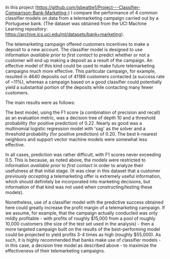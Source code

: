 In this project (https://github.com/jsbeattie1/Project---Classifier-Comparison-Bank-Marketing-) I compare the performance of 4 common classifier models on data from a telemarketing campaign carried out by a Portuguese bank. (The dataset was obtained from the UCI Machine Learning repository: https://archive.ics.uci.edu/ml/datasets/bank+marketing).

The telemarketing campaign offered customers incentives to make a deposit to a new account. The classifier model is designed to use information *available prior to first contact* to predict whether or not a customer will end up making a deposit as a result of the campaign. An effective model of this kind could be used to make future telemarketing campaigns much more effective. This particular campaign, for example, resulted in 4640 deposits out of 41188 customers contacted (a success rate of ~11%), whereas a campaign based on a good classifier could potentially yield a substantial portion of the deposits while contacting many fewer customers.

The main results were as follows:

The best model, using the F1 score (a combination of precision and recall) as an evaluation metric, was a decision tree of depth 10 and a threshold probability (for positive prediction) of 0.22. Nearly as good was a multinomial logistic regression model with 'sag' as the solver and a threshold probability (for positive prediction) of 0.20. The best k-nearest neighbors and support vector machine models were somewhat less effective. 

In all cases, prediction was rather difficult, with F1 scores never exceeding 0.5. This is because, as noted above, the models were restricted to information *available prior to first contact* in order to analyze their usefulness at that initial stage. (It was clear in this dataset that a customer *previously accepting* a telemarketing offer is extremely useful information, which should definitely be incorporated into marketing decisions, but information of that kind was not used when constructing/testing these models). 

Nonetheless, use of a classifier model with the predictive success obtained here could greatly increase the profit margin of a telemarketing campaign. If we assume, for example, that the campaign actually conducted was only mildly profitable - with profits of roughly $15,000 from a pool of roughly 10,000 customers (the size of the test set used in the analysis) - then a more targeted campaign built on the results of the best-performing model could be projected to yield profits 3-4 times as high (roughly $55,000). As such, it is highly recommended that banks make use of classifier models - in this case, a decision tree model as described above - to maximize the effectiveness of their telemarketing campaigns.
